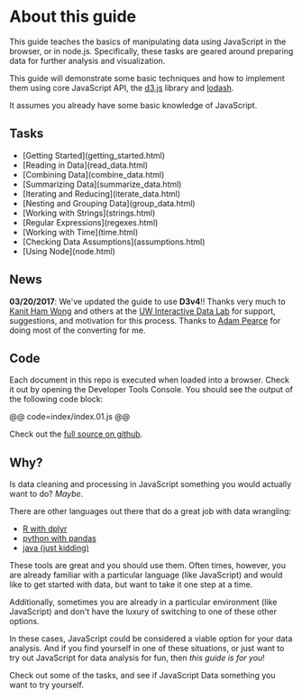 # About this guide

This guide teaches the basics of manipulating data using JavaScript in the
browser, or in node.js. Specifically, these tasks are geared around preparing
data for further analysis and visualization.

This guide will demonstrate some basic techniques and how to implement them
using core JavaScript API, the [d3.js](http://d3js.org/) library and [lodash](http://lodash.com/).

It assumes you already have some basic knowledge of JavaScript.

## Tasks
<ul class='tasks'>
 <li>[Getting Started](getting_started.html)</li>
 <li>[Reading in Data](read_data.html)</li>
 <li>[Combining Data](combine_data.html)</li>
 <li>[Summarizing Data](summarize_data.html)</li>
 <li>[Iterating and Reducing](iterate_data.html)</li>
 <li>[Nesting and Grouping Data](group_data.html)</li>
 <li>[Working with Strings](strings.html)</li>
 <li>[Regular Expressions](regexes.html)</li>
 <li>[Working with Time](time.html)</li>
 <li>[Checking Data Assumptions](assumptions.html)</li>
 <li>[Using Node](node.html)</li>
</ul>

## News

**03/20/2017**: We've updated the guide to use **D3v4**!! Thanks very much to [Kanit Ham Wong](https://twitter.com/kanitw) and others at the [UW Interactive Data Lab](https://idl.cs.washington.edu/) for support, suggestions, and motivation for this process. Thanks to [Adam Pearce](https://twitter.com/adamrpearce) for doing most of the converting for me.


## Code

Each document in this repo is executed when loaded into a browser. Check it out by opening the Developer Tools Console. You should see the output of the following code block:

@@ code=index/index.01.js @@

Check out the [full source on github](https://github.com/vlandham/js_data).

## Why?

Is data cleaning and processing in JavaScript something you would actually want to do? _Maybe_.

There are other languages out there that do a great job with data wrangling:

- [R with dplyr](https://ramnathv.github.io/pycon2014-r/explore/README.html)
- [python with pandas](http://nbviewer.ipython.org/gist/fonnesbeck/5850413)
- [java (just kidding)]()

These tools are great and you should use them. Often times, however, you are already familiar with a particular language (like JavaScript) and would like to get started with data, but want to take it one step at a time.

Additionally, sometimes you are already in a particular environment (like JavaScript) and don't have the luxury of switching to one of these other options.

In these cases, JavaScript could be considered a viable option for your data analysis. And if you find yourself in one of these situations, or just want to try out JavaScript for data analysis for fun, then _this guide is for you_!

Check out some of the tasks, and see if JavaScript Data something you want to try yourself.

